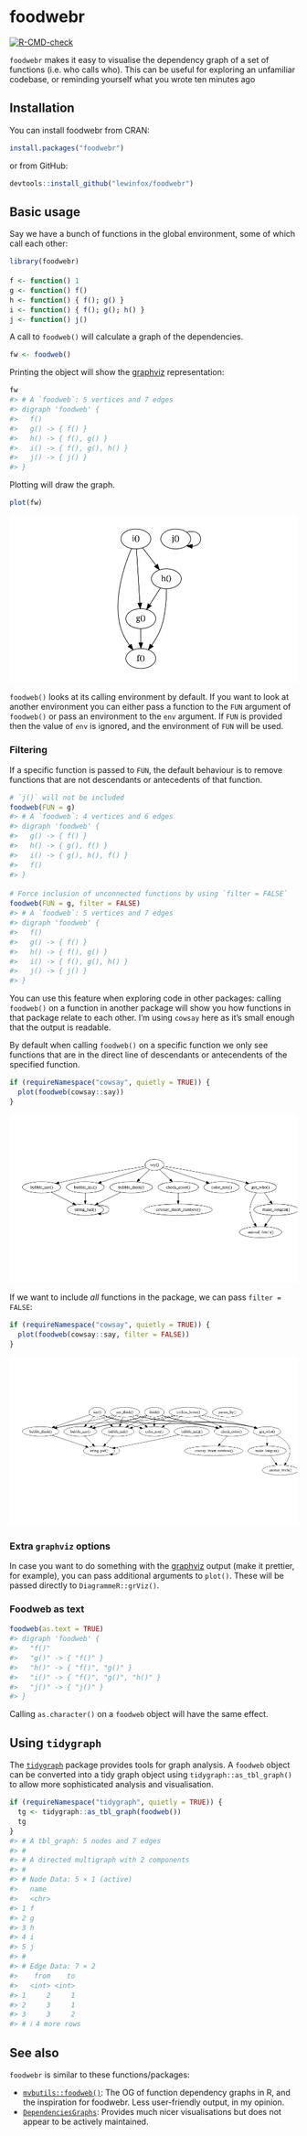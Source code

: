 
<!-- README.md is generated from README.Rmd. Please edit that file -->

# foodwebr

<!-- badges: start -->

[![R-CMD-check](https://github.com/lewinfox/foodwebr/actions/workflows/R-CMD-check.yaml/badge.svg)](https://github.com/lewinfox/foodwebr/actions/workflows/R-CMD-check.yaml)
<!-- badges: end -->

`foodwebr` makes it easy to visualise the dependency graph of a set of
functions (i.e. who calls who). This can be useful for exploring an
unfamiliar codebase, or reminding yourself what you wrote ten minutes
ago

## Installation

You can install foodwebr from CRAN:

``` r
install.packages("foodwebr")
```

or from GitHub:

``` r
devtools::install_github("lewinfox/foodwebr")
```

## Basic usage

Say we have a bunch of functions in the global environment, some of
which call each other:

``` r
library(foodwebr)

f <- function() 1
g <- function() f()
h <- function() { f(); g() }
i <- function() { f(); g(); h() }
j <- function() j()
```

A call to `foodweb()` will calculate a graph of the dependencies.

``` r
fw <- foodweb()
```

Printing the object will show the [graphviz](https://graphviz.org/)
representation:

``` r
fw
#> # A `foodweb`: 5 vertices and 7 edges 
#> digraph 'foodweb' {
#>   f()
#>   g() -> { f() }
#>   h() -> { f(), g() }
#>   i() -> { f(), g(), h() }
#>   j() -> { j() }
#> }
```

Plotting will draw the graph.

``` r
plot(fw)
```

![](man/figures/README-foodweb-plot-1.png)

`foodweb()` looks at its calling environment by default. If you want to
look at another environment you can either pass a function to the `FUN`
argument of `foodweb()` or pass an environment to the `env` argument. If
`FUN` is provided then the value of `env` is ignored, and the
environment of `FUN` will be used.

### Filtering

If a specific function is passed to `FUN`, the default behaviour is to
remove functions that are not descendants or antecedents of that
function.

``` r
# `j()` will not be included
foodweb(FUN = g)
#> # A `foodweb`: 4 vertices and 6 edges 
#> digraph 'foodweb' {
#>   g() -> { f() }
#>   h() -> { g(), f() }
#>   i() -> { g(), h(), f() }
#>   f()
#> }

# Force inclusion of unconnected functions by using `filter = FALSE`
foodweb(FUN = g, filter = FALSE)
#> # A `foodweb`: 5 vertices and 7 edges 
#> digraph 'foodweb' {
#>   f()
#>   g() -> { f() }
#>   h() -> { f(), g() }
#>   i() -> { f(), g(), h() }
#>   j() -> { j() }
#> }
```

You can use this feature when exploring code in other packages: calling
`foodweb()` on a function in another package will show you how functions
in that package relate to each other. I’m using `cowsay` here as it’s
small enough that the output is readable.

By default when calling `foodweb()` on a specific function we only see
functions that are in the direct line of descendants or antecendents of
the specified function.

``` r
if (requireNamespace("cowsay", quietly = TRUE)) {
  plot(foodweb(cowsay::say))
}
```

![](man/figures/README-foodweb-plot-package.png)

If we want to include *all* functions in the package, we can pass
`filter = FALSE`:

``` r
if (requireNamespace("cowsay", quietly = TRUE)) {
  plot(foodweb(cowsay::say, filter = FALSE))
}
```

![](man/figures/README-foodweb-plot-package-no-filter.png)

### Extra `graphviz` options

In case you want to do something with the
[graphviz](https://graphviz.org/) output (make it prettier, for
example), you can pass additional arguments to `plot()`. These will be
passed directly to `DiagrammeR::grViz()`.

### Foodweb as text

``` r
foodweb(as.text = TRUE)
#> digraph 'foodweb' {
#>   "f()"
#>   "g()" -> { "f()" }
#>   "h()" -> { "f()", "g()" }
#>   "i()" -> { "f()", "g()", "h()" }
#>   "j()" -> { "j()" }
#> }
```

Calling `as.character()` on a `foodweb` object will have the same
effect.

## Using `tidygraph`

The [`tidygraph`](https://tidygraph.data-imaginist.com/) package
provides tools for graph analysis. A `foodweb` object can be converted
into a tidy graph object using `tidygraph::as_tbl_graph()` to allow more
sophisticated analysis and visualisation.

``` r
if (requireNamespace("tidygraph", quietly = TRUE)) {
  tg <- tidygraph::as_tbl_graph(foodweb())
  tg
}
#> # A tbl_graph: 5 nodes and 7 edges
#> #
#> # A directed multigraph with 2 components
#> #
#> # Node Data: 5 × 1 (active)
#>   name 
#>   <chr>
#> 1 f    
#> 2 g    
#> 3 h    
#> 4 i    
#> 5 j    
#> #
#> # Edge Data: 7 × 2
#>    from    to
#>   <int> <int>
#> 1     2     1
#> 2     3     1
#> 3     3     2
#> # ℹ 4 more rows
```

## See also

`foodwebr` is similar to these functions/packages:

- [`mvbutils::foodweb()`](https://cran.r-project.org/package=mvbutils):
  The OG of function dependency graphs in R, and the inspiration for
  foodwebr. Less user-friendly output, in my opinion.
- [`DependenciesGraphs`](https://github.com/datastorm-open/DependenciesGraphs):
  Provides much nicer visualisations but does not appear to be actively
  maintained.
